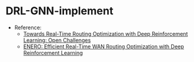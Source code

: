 # DRL-GNN-implement

- Reference:
    - [Towards Real-Time Routing Optimization with
Deep Reinforcement Learning: Open Challenges](https://arxiv.org/pdf/2106.09754.pdf)
    - [ENERO: Efficient Real-Time WAN Routing
Optimization with Deep Reinforcement Learning](https://arxiv.org/pdf/2109.10883.pdf)